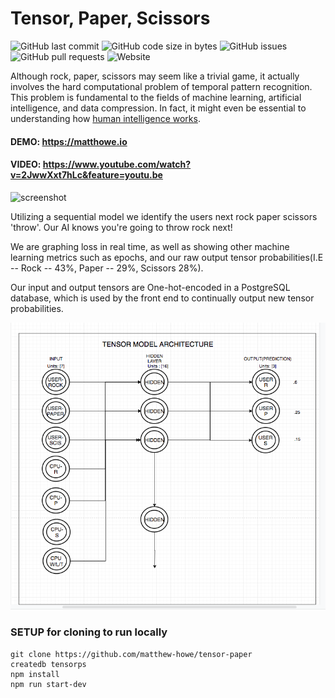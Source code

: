 # Tensor, Paper, Scissors

![GitHub last commit](https://img.shields.io/github/last-commit/matthew-howe/tensor-paper) ![GitHub code size in bytes](https://img.shields.io/github/languages/code-size/matthew-howe/tensor-paper) ![GitHub issues](https://img.shields.io/github/issues/matthew-howe/tensor-paper) ![GitHub pull requests](https://img.shields.io/github/issues-pr-raw/matthew-howe/tensor-paper) ![Website](https://img.shields.io/website?url=https%3A%2F%2Fmatthowe.io) 

Although rock, paper, scissors  may seem like a trivial game, it actually involves the hard computational problem of temporal pattern recognition. This problem is fundamental to the fields of machine learning, artificial intelligence, and data compression. In fact, it might even be essential to understanding how [human intelligence works](https://en.wikipedia.org/wiki/Hierarchical_temporal_memory).

#### DEMO: https://matthowe.io
#### VIDEO: https://www.youtube.com/watch?v=2JwwXxt7hLc&feature=youtu.be

![screenshot](https://i.gyazo.com/fb5d8691d3cf8fa720f9729818944f6e.png)


Utilizing a sequential model we identify the users next rock paper scissors 'throw'. Our AI knows you're going to throw rock next!

We are graphing loss in real time, as well as showing other machine learning metrics such as epochs,
and our raw output tensor probabilities(I.E -- Rock -- 43%, Paper -- 29%, Scissors 28%).

Our input and output tensors are One-hot-encoded in a PostgreSQL database, which is used by the front end
to continually output new tensor probabilities.

![tensors](https://github.com/matthew-howe/tensor-paper/blob/037273acf5e587ab865a6eb9cb20cdd39b3b98ef/app/components/images/neurons.png)


### SETUP for cloning to run locally
```
git clone https://github.com/matthew-howe/tensor-paper 
createdb tensorps
npm install  
npm run start-dev
```